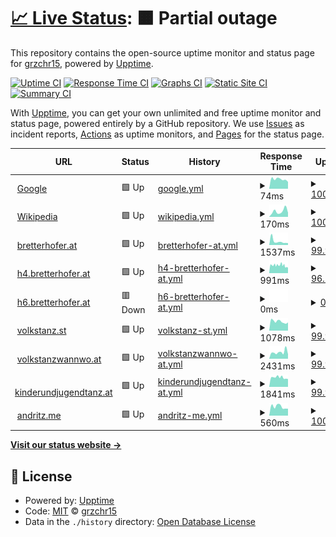 # [📈 Live Status](https://grzchr15.github.io/uptime): <!--live status--> **🟧 Partial outage**

This repository contains the open-source uptime monitor and status page for [grzchr15](https://bretterhofer.at), powered by [Upptime](https://github.com/upptime/upptime).

[![Uptime CI](https://github.com/koj-co/upptime/workflows/Uptime%20CI/badge.svg)](https://github.com/koj-co/upptime/actions?query=workflow%3A%22Uptime+CI%22)
[![Response Time CI](https://github.com/koj-co/upptime/workflows/Response%20Time%20CI/badge.svg)](https://github.com/koj-co/upptime/actions?query=workflow%3A%22Response+Time+CI%22)
[![Graphs CI](https://github.com/koj-co/upptime/workflows/Graphs%20CI/badge.svg)](https://github.com/koj-co/upptime/actions?query=workflow%3A%22Graphs+CI%22)
[![Static Site CI](https://github.com/koj-co/upptime/workflows/Static%20Site%20CI/badge.svg)](https://github.com/koj-co/upptime/actions?query=workflow%3A%22Static+Site+CI%22)
[![Summary CI](https://github.com/koj-co/upptime/workflows/Summary%20CI/badge.svg)](https://github.com/koj-co/upptime/actions?query=workflow%3A%22Summary+CI%22)

With [Upptime](https://upptime.js.org), you can get your own unlimited and free uptime monitor and status page, powered entirely by a GitHub repository. We use [Issues](https://github.com/grzchr15/uptime/issues) as incident reports, [Actions](https://github.com/grzchr15/uptime/actions) as uptime monitors, and [Pages](https://grzchr15.github.io/uptime) for the status page.

<!--start: status pages-->
<!-- This summary is generated by Upptime (https://github.com/upptime/upptime) -->
<!-- Do not edit this manually, your changes will be overwritten -->
<!-- prettier-ignore -->
| URL | Status | History | Response Time | Uptime |
| --- | ------ | ------- | ------------- | ------ |
| <img alt="" src="https://icons.duckduckgo.com/ip3/www.google.com.ico" height="13"> [Google](https://www.google.com) | 🟩 Up | [google.yml](https://github.com/grzchr15/uptime/commits/HEAD/history/google.yml) | <details><summary><img alt="Response time graph" src="./graphs/google/response-time-week.png" height="20"> 74ms</summary><br><a href="https://grzchr15.github.io/uptime/history/google"><img alt="Response time 99" src="https://img.shields.io/endpoint?url=https%3A%2F%2Fraw.githubusercontent.com%2Fgrzchr15%2Fuptime%2FHEAD%2Fapi%2Fgoogle%2Fresponse-time.json"></a><br><a href="https://grzchr15.github.io/uptime/history/google"><img alt="24-hour response time 54" src="https://img.shields.io/endpoint?url=https%3A%2F%2Fraw.githubusercontent.com%2Fgrzchr15%2Fuptime%2FHEAD%2Fapi%2Fgoogle%2Fresponse-time-day.json"></a><br><a href="https://grzchr15.github.io/uptime/history/google"><img alt="7-day response time 74" src="https://img.shields.io/endpoint?url=https%3A%2F%2Fraw.githubusercontent.com%2Fgrzchr15%2Fuptime%2FHEAD%2Fapi%2Fgoogle%2Fresponse-time-week.json"></a><br><a href="https://grzchr15.github.io/uptime/history/google"><img alt="30-day response time 89" src="https://img.shields.io/endpoint?url=https%3A%2F%2Fraw.githubusercontent.com%2Fgrzchr15%2Fuptime%2FHEAD%2Fapi%2Fgoogle%2Fresponse-time-month.json"></a><br><a href="https://grzchr15.github.io/uptime/history/google"><img alt="1-year response time 92" src="https://img.shields.io/endpoint?url=https%3A%2F%2Fraw.githubusercontent.com%2Fgrzchr15%2Fuptime%2FHEAD%2Fapi%2Fgoogle%2Fresponse-time-year.json"></a></details> | <details><summary><a href="https://grzchr15.github.io/uptime/history/google">100.00%</a></summary><a href="https://grzchr15.github.io/uptime/history/google"><img alt="All-time uptime 100.00%" src="https://img.shields.io/endpoint?url=https%3A%2F%2Fraw.githubusercontent.com%2Fgrzchr15%2Fuptime%2FHEAD%2Fapi%2Fgoogle%2Fuptime.json"></a><br><a href="https://grzchr15.github.io/uptime/history/google"><img alt="24-hour uptime 100.00%" src="https://img.shields.io/endpoint?url=https%3A%2F%2Fraw.githubusercontent.com%2Fgrzchr15%2Fuptime%2FHEAD%2Fapi%2Fgoogle%2Fuptime-day.json"></a><br><a href="https://grzchr15.github.io/uptime/history/google"><img alt="7-day uptime 100.00%" src="https://img.shields.io/endpoint?url=https%3A%2F%2Fraw.githubusercontent.com%2Fgrzchr15%2Fuptime%2FHEAD%2Fapi%2Fgoogle%2Fuptime-week.json"></a><br><a href="https://grzchr15.github.io/uptime/history/google"><img alt="30-day uptime 100.00%" src="https://img.shields.io/endpoint?url=https%3A%2F%2Fraw.githubusercontent.com%2Fgrzchr15%2Fuptime%2FHEAD%2Fapi%2Fgoogle%2Fuptime-month.json"></a><br><a href="https://grzchr15.github.io/uptime/history/google"><img alt="1-year uptime 100.00%" src="https://img.shields.io/endpoint?url=https%3A%2F%2Fraw.githubusercontent.com%2Fgrzchr15%2Fuptime%2FHEAD%2Fapi%2Fgoogle%2Fuptime-year.json"></a></details>
| <img alt="" src="https://icons.duckduckgo.com/ip3/en.wikipedia.org.ico" height="13"> [Wikipedia](https://en.wikipedia.org) | 🟩 Up | [wikipedia.yml](https://github.com/grzchr15/uptime/commits/HEAD/history/wikipedia.yml) | <details><summary><img alt="Response time graph" src="./graphs/wikipedia/response-time-week.png" height="20"> 170ms</summary><br><a href="https://grzchr15.github.io/uptime/history/wikipedia"><img alt="Response time 218" src="https://img.shields.io/endpoint?url=https%3A%2F%2Fraw.githubusercontent.com%2Fgrzchr15%2Fuptime%2FHEAD%2Fapi%2Fwikipedia%2Fresponse-time.json"></a><br><a href="https://grzchr15.github.io/uptime/history/wikipedia"><img alt="24-hour response time 127" src="https://img.shields.io/endpoint?url=https%3A%2F%2Fraw.githubusercontent.com%2Fgrzchr15%2Fuptime%2FHEAD%2Fapi%2Fwikipedia%2Fresponse-time-day.json"></a><br><a href="https://grzchr15.github.io/uptime/history/wikipedia"><img alt="7-day response time 170" src="https://img.shields.io/endpoint?url=https%3A%2F%2Fraw.githubusercontent.com%2Fgrzchr15%2Fuptime%2FHEAD%2Fapi%2Fwikipedia%2Fresponse-time-week.json"></a><br><a href="https://grzchr15.github.io/uptime/history/wikipedia"><img alt="30-day response time 166" src="https://img.shields.io/endpoint?url=https%3A%2F%2Fraw.githubusercontent.com%2Fgrzchr15%2Fuptime%2FHEAD%2Fapi%2Fwikipedia%2Fresponse-time-month.json"></a><br><a href="https://grzchr15.github.io/uptime/history/wikipedia"><img alt="1-year response time 212" src="https://img.shields.io/endpoint?url=https%3A%2F%2Fraw.githubusercontent.com%2Fgrzchr15%2Fuptime%2FHEAD%2Fapi%2Fwikipedia%2Fresponse-time-year.json"></a></details> | <details><summary><a href="https://grzchr15.github.io/uptime/history/wikipedia">100.00%</a></summary><a href="https://grzchr15.github.io/uptime/history/wikipedia"><img alt="All-time uptime 100.00%" src="https://img.shields.io/endpoint?url=https%3A%2F%2Fraw.githubusercontent.com%2Fgrzchr15%2Fuptime%2FHEAD%2Fapi%2Fwikipedia%2Fuptime.json"></a><br><a href="https://grzchr15.github.io/uptime/history/wikipedia"><img alt="24-hour uptime 100.00%" src="https://img.shields.io/endpoint?url=https%3A%2F%2Fraw.githubusercontent.com%2Fgrzchr15%2Fuptime%2FHEAD%2Fapi%2Fwikipedia%2Fuptime-day.json"></a><br><a href="https://grzchr15.github.io/uptime/history/wikipedia"><img alt="7-day uptime 100.00%" src="https://img.shields.io/endpoint?url=https%3A%2F%2Fraw.githubusercontent.com%2Fgrzchr15%2Fuptime%2FHEAD%2Fapi%2Fwikipedia%2Fuptime-week.json"></a><br><a href="https://grzchr15.github.io/uptime/history/wikipedia"><img alt="30-day uptime 100.00%" src="https://img.shields.io/endpoint?url=https%3A%2F%2Fraw.githubusercontent.com%2Fgrzchr15%2Fuptime%2FHEAD%2Fapi%2Fwikipedia%2Fuptime-month.json"></a><br><a href="https://grzchr15.github.io/uptime/history/wikipedia"><img alt="1-year uptime 100.00%" src="https://img.shields.io/endpoint?url=https%3A%2F%2Fraw.githubusercontent.com%2Fgrzchr15%2Fuptime%2FHEAD%2Fapi%2Fwikipedia%2Fuptime-year.json"></a></details>
| <img alt="" src="https://icons.duckduckgo.com/ip3/bretterhofer.at.ico" height="13"> [bretterhofer.at](https://bretterhofer.at) | 🟩 Up | [bretterhofer-at.yml](https://github.com/grzchr15/uptime/commits/HEAD/history/bretterhofer-at.yml) | <details><summary><img alt="Response time graph" src="./graphs/bretterhofer-at/response-time-week.png" height="20"> 1537ms</summary><br><a href="https://grzchr15.github.io/uptime/history/bretterhofer-at"><img alt="Response time 1599" src="https://img.shields.io/endpoint?url=https%3A%2F%2Fraw.githubusercontent.com%2Fgrzchr15%2Fuptime%2FHEAD%2Fapi%2Fbretterhofer-at%2Fresponse-time.json"></a><br><a href="https://grzchr15.github.io/uptime/history/bretterhofer-at"><img alt="24-hour response time 1678" src="https://img.shields.io/endpoint?url=https%3A%2F%2Fraw.githubusercontent.com%2Fgrzchr15%2Fuptime%2FHEAD%2Fapi%2Fbretterhofer-at%2Fresponse-time-day.json"></a><br><a href="https://grzchr15.github.io/uptime/history/bretterhofer-at"><img alt="7-day response time 1537" src="https://img.shields.io/endpoint?url=https%3A%2F%2Fraw.githubusercontent.com%2Fgrzchr15%2Fuptime%2FHEAD%2Fapi%2Fbretterhofer-at%2Fresponse-time-week.json"></a><br><a href="https://grzchr15.github.io/uptime/history/bretterhofer-at"><img alt="30-day response time 1774" src="https://img.shields.io/endpoint?url=https%3A%2F%2Fraw.githubusercontent.com%2Fgrzchr15%2Fuptime%2FHEAD%2Fapi%2Fbretterhofer-at%2Fresponse-time-month.json"></a><br><a href="https://grzchr15.github.io/uptime/history/bretterhofer-at"><img alt="1-year response time 1595" src="https://img.shields.io/endpoint?url=https%3A%2F%2Fraw.githubusercontent.com%2Fgrzchr15%2Fuptime%2FHEAD%2Fapi%2Fbretterhofer-at%2Fresponse-time-year.json"></a></details> | <details><summary><a href="https://grzchr15.github.io/uptime/history/bretterhofer-at">99.92%</a></summary><a href="https://grzchr15.github.io/uptime/history/bretterhofer-at"><img alt="All-time uptime 99.80%" src="https://img.shields.io/endpoint?url=https%3A%2F%2Fraw.githubusercontent.com%2Fgrzchr15%2Fuptime%2FHEAD%2Fapi%2Fbretterhofer-at%2Fuptime.json"></a><br><a href="https://grzchr15.github.io/uptime/history/bretterhofer-at"><img alt="24-hour uptime 99.42%" src="https://img.shields.io/endpoint?url=https%3A%2F%2Fraw.githubusercontent.com%2Fgrzchr15%2Fuptime%2FHEAD%2Fapi%2Fbretterhofer-at%2Fuptime-day.json"></a><br><a href="https://grzchr15.github.io/uptime/history/bretterhofer-at"><img alt="7-day uptime 99.92%" src="https://img.shields.io/endpoint?url=https%3A%2F%2Fraw.githubusercontent.com%2Fgrzchr15%2Fuptime%2FHEAD%2Fapi%2Fbretterhofer-at%2Fuptime-week.json"></a><br><a href="https://grzchr15.github.io/uptime/history/bretterhofer-at"><img alt="30-day uptime 99.74%" src="https://img.shields.io/endpoint?url=https%3A%2F%2Fraw.githubusercontent.com%2Fgrzchr15%2Fuptime%2FHEAD%2Fapi%2Fbretterhofer-at%2Fuptime-month.json"></a><br><a href="https://grzchr15.github.io/uptime/history/bretterhofer-at"><img alt="1-year uptime 99.80%" src="https://img.shields.io/endpoint?url=https%3A%2F%2Fraw.githubusercontent.com%2Fgrzchr15%2Fuptime%2FHEAD%2Fapi%2Fbretterhofer-at%2Fuptime-year.json"></a></details>
| <img alt="" src="https://icons.duckduckgo.com/ip3/h4.bretterhofer.at.ico" height="13"> [h4.bretterhofer.at](https://h4.bretterhofer.at/toggle.php) | 🟩 Up | [h4-bretterhofer-at.yml](https://github.com/grzchr15/uptime/commits/HEAD/history/h4-bretterhofer-at.yml) | <details><summary><img alt="Response time graph" src="./graphs/h4-bretterhofer-at/response-time-week.png" height="20"> 991ms</summary><br><a href="https://grzchr15.github.io/uptime/history/h4-bretterhofer-at"><img alt="Response time 693" src="https://img.shields.io/endpoint?url=https%3A%2F%2Fraw.githubusercontent.com%2Fgrzchr15%2Fuptime%2FHEAD%2Fapi%2Fh4-bretterhofer-at%2Fresponse-time.json"></a><br><a href="https://grzchr15.github.io/uptime/history/h4-bretterhofer-at"><img alt="24-hour response time 2543" src="https://img.shields.io/endpoint?url=https%3A%2F%2Fraw.githubusercontent.com%2Fgrzchr15%2Fuptime%2FHEAD%2Fapi%2Fh4-bretterhofer-at%2Fresponse-time-day.json"></a><br><a href="https://grzchr15.github.io/uptime/history/h4-bretterhofer-at"><img alt="7-day response time 991" src="https://img.shields.io/endpoint?url=https%3A%2F%2Fraw.githubusercontent.com%2Fgrzchr15%2Fuptime%2FHEAD%2Fapi%2Fh4-bretterhofer-at%2Fresponse-time-week.json"></a><br><a href="https://grzchr15.github.io/uptime/history/h4-bretterhofer-at"><img alt="30-day response time 848" src="https://img.shields.io/endpoint?url=https%3A%2F%2Fraw.githubusercontent.com%2Fgrzchr15%2Fuptime%2FHEAD%2Fapi%2Fh4-bretterhofer-at%2Fresponse-time-month.json"></a><br><a href="https://grzchr15.github.io/uptime/history/h4-bretterhofer-at"><img alt="1-year response time 706" src="https://img.shields.io/endpoint?url=https%3A%2F%2Fraw.githubusercontent.com%2Fgrzchr15%2Fuptime%2FHEAD%2Fapi%2Fh4-bretterhofer-at%2Fresponse-time-year.json"></a></details> | <details><summary><a href="https://grzchr15.github.io/uptime/history/h4-bretterhofer-at">96.15%</a></summary><a href="https://grzchr15.github.io/uptime/history/h4-bretterhofer-at"><img alt="All-time uptime 99.30%" src="https://img.shields.io/endpoint?url=https%3A%2F%2Fraw.githubusercontent.com%2Fgrzchr15%2Fuptime%2FHEAD%2Fapi%2Fh4-bretterhofer-at%2Fuptime.json"></a><br><a href="https://grzchr15.github.io/uptime/history/h4-bretterhofer-at"><img alt="24-hour uptime 95.86%" src="https://img.shields.io/endpoint?url=https%3A%2F%2Fraw.githubusercontent.com%2Fgrzchr15%2Fuptime%2FHEAD%2Fapi%2Fh4-bretterhofer-at%2Fuptime-day.json"></a><br><a href="https://grzchr15.github.io/uptime/history/h4-bretterhofer-at"><img alt="7-day uptime 96.15%" src="https://img.shields.io/endpoint?url=https%3A%2F%2Fraw.githubusercontent.com%2Fgrzchr15%2Fuptime%2FHEAD%2Fapi%2Fh4-bretterhofer-at%2Fuptime-week.json"></a><br><a href="https://grzchr15.github.io/uptime/history/h4-bretterhofer-at"><img alt="30-day uptime 95.31%" src="https://img.shields.io/endpoint?url=https%3A%2F%2Fraw.githubusercontent.com%2Fgrzchr15%2Fuptime%2FHEAD%2Fapi%2Fh4-bretterhofer-at%2Fuptime-month.json"></a><br><a href="https://grzchr15.github.io/uptime/history/h4-bretterhofer-at"><img alt="1-year uptime 98.60%" src="https://img.shields.io/endpoint?url=https%3A%2F%2Fraw.githubusercontent.com%2Fgrzchr15%2Fuptime%2FHEAD%2Fapi%2Fh4-bretterhofer-at%2Fuptime-year.json"></a></details>
| <img alt="" src="https://icons.duckduckgo.com/ip3/h6.bretterhofer.at.ico" height="13"> [h6.bretterhofer.at](https://h6.bretterhofer.at) | 🟥 Down | [h6-bretterhofer-at.yml](https://github.com/grzchr15/uptime/commits/HEAD/history/h6-bretterhofer-at.yml) | <details><summary><img alt="Response time graph" src="./graphs/h6-bretterhofer-at/response-time-week.png" height="20"> 0ms</summary><br><a href="https://grzchr15.github.io/uptime/history/h6-bretterhofer-at"><img alt="Response time 0" src="https://img.shields.io/endpoint?url=https%3A%2F%2Fraw.githubusercontent.com%2Fgrzchr15%2Fuptime%2FHEAD%2Fapi%2Fh6-bretterhofer-at%2Fresponse-time.json"></a><br><a href="https://grzchr15.github.io/uptime/history/h6-bretterhofer-at"><img alt="24-hour response time 0" src="https://img.shields.io/endpoint?url=https%3A%2F%2Fraw.githubusercontent.com%2Fgrzchr15%2Fuptime%2FHEAD%2Fapi%2Fh6-bretterhofer-at%2Fresponse-time-day.json"></a><br><a href="https://grzchr15.github.io/uptime/history/h6-bretterhofer-at"><img alt="7-day response time 0" src="https://img.shields.io/endpoint?url=https%3A%2F%2Fraw.githubusercontent.com%2Fgrzchr15%2Fuptime%2FHEAD%2Fapi%2Fh6-bretterhofer-at%2Fresponse-time-week.json"></a><br><a href="https://grzchr15.github.io/uptime/history/h6-bretterhofer-at"><img alt="30-day response time 0" src="https://img.shields.io/endpoint?url=https%3A%2F%2Fraw.githubusercontent.com%2Fgrzchr15%2Fuptime%2FHEAD%2Fapi%2Fh6-bretterhofer-at%2Fresponse-time-month.json"></a><br><a href="https://grzchr15.github.io/uptime/history/h6-bretterhofer-at"><img alt="1-year response time 0" src="https://img.shields.io/endpoint?url=https%3A%2F%2Fraw.githubusercontent.com%2Fgrzchr15%2Fuptime%2FHEAD%2Fapi%2Fh6-bretterhofer-at%2Fresponse-time-year.json"></a></details> | <details><summary><a href="https://grzchr15.github.io/uptime/history/h6-bretterhofer-at">0.00%</a></summary><a href="https://grzchr15.github.io/uptime/history/h6-bretterhofer-at"><img alt="All-time uptime 0.00%" src="https://img.shields.io/endpoint?url=https%3A%2F%2Fraw.githubusercontent.com%2Fgrzchr15%2Fuptime%2FHEAD%2Fapi%2Fh6-bretterhofer-at%2Fuptime.json"></a><br><a href="https://grzchr15.github.io/uptime/history/h6-bretterhofer-at"><img alt="24-hour uptime 0.00%" src="https://img.shields.io/endpoint?url=https%3A%2F%2Fraw.githubusercontent.com%2Fgrzchr15%2Fuptime%2FHEAD%2Fapi%2Fh6-bretterhofer-at%2Fuptime-day.json"></a><br><a href="https://grzchr15.github.io/uptime/history/h6-bretterhofer-at"><img alt="7-day uptime 0.00%" src="https://img.shields.io/endpoint?url=https%3A%2F%2Fraw.githubusercontent.com%2Fgrzchr15%2Fuptime%2FHEAD%2Fapi%2Fh6-bretterhofer-at%2Fuptime-week.json"></a><br><a href="https://grzchr15.github.io/uptime/history/h6-bretterhofer-at"><img alt="30-day uptime 1.38%" src="https://img.shields.io/endpoint?url=https%3A%2F%2Fraw.githubusercontent.com%2Fgrzchr15%2Fuptime%2FHEAD%2Fapi%2Fh6-bretterhofer-at%2Fuptime-month.json"></a><br><a href="https://grzchr15.github.io/uptime/history/h6-bretterhofer-at"><img alt="1-year uptime 0.00%" src="https://img.shields.io/endpoint?url=https%3A%2F%2Fraw.githubusercontent.com%2Fgrzchr15%2Fuptime%2FHEAD%2Fapi%2Fh6-bretterhofer-at%2Fuptime-year.json"></a></details>
| <img alt="" src="https://icons.duckduckgo.com/ip3/volkstanz.st.ico" height="13"> [volkstanz.st](https://volkstanz.st) | 🟩 Up | [volkstanz-st.yml](https://github.com/grzchr15/uptime/commits/HEAD/history/volkstanz-st.yml) | <details><summary><img alt="Response time graph" src="./graphs/volkstanz-st/response-time-week.png" height="20"> 1078ms</summary><br><a href="https://grzchr15.github.io/uptime/history/volkstanz-st"><img alt="Response time 1507" src="https://img.shields.io/endpoint?url=https%3A%2F%2Fraw.githubusercontent.com%2Fgrzchr15%2Fuptime%2FHEAD%2Fapi%2Fvolkstanz-st%2Fresponse-time.json"></a><br><a href="https://grzchr15.github.io/uptime/history/volkstanz-st"><img alt="24-hour response time 1037" src="https://img.shields.io/endpoint?url=https%3A%2F%2Fraw.githubusercontent.com%2Fgrzchr15%2Fuptime%2FHEAD%2Fapi%2Fvolkstanz-st%2Fresponse-time-day.json"></a><br><a href="https://grzchr15.github.io/uptime/history/volkstanz-st"><img alt="7-day response time 1078" src="https://img.shields.io/endpoint?url=https%3A%2F%2Fraw.githubusercontent.com%2Fgrzchr15%2Fuptime%2FHEAD%2Fapi%2Fvolkstanz-st%2Fresponse-time-week.json"></a><br><a href="https://grzchr15.github.io/uptime/history/volkstanz-st"><img alt="30-day response time 1362" src="https://img.shields.io/endpoint?url=https%3A%2F%2Fraw.githubusercontent.com%2Fgrzchr15%2Fuptime%2FHEAD%2Fapi%2Fvolkstanz-st%2Fresponse-time-month.json"></a><br><a href="https://grzchr15.github.io/uptime/history/volkstanz-st"><img alt="1-year response time 1512" src="https://img.shields.io/endpoint?url=https%3A%2F%2Fraw.githubusercontent.com%2Fgrzchr15%2Fuptime%2FHEAD%2Fapi%2Fvolkstanz-st%2Fresponse-time-year.json"></a></details> | <details><summary><a href="https://grzchr15.github.io/uptime/history/volkstanz-st">99.92%</a></summary><a href="https://grzchr15.github.io/uptime/history/volkstanz-st"><img alt="All-time uptime 99.80%" src="https://img.shields.io/endpoint?url=https%3A%2F%2Fraw.githubusercontent.com%2Fgrzchr15%2Fuptime%2FHEAD%2Fapi%2Fvolkstanz-st%2Fuptime.json"></a><br><a href="https://grzchr15.github.io/uptime/history/volkstanz-st"><img alt="24-hour uptime 99.45%" src="https://img.shields.io/endpoint?url=https%3A%2F%2Fraw.githubusercontent.com%2Fgrzchr15%2Fuptime%2FHEAD%2Fapi%2Fvolkstanz-st%2Fuptime-day.json"></a><br><a href="https://grzchr15.github.io/uptime/history/volkstanz-st"><img alt="7-day uptime 99.92%" src="https://img.shields.io/endpoint?url=https%3A%2F%2Fraw.githubusercontent.com%2Fgrzchr15%2Fuptime%2FHEAD%2Fapi%2Fvolkstanz-st%2Fuptime-week.json"></a><br><a href="https://grzchr15.github.io/uptime/history/volkstanz-st"><img alt="30-day uptime 99.83%" src="https://img.shields.io/endpoint?url=https%3A%2F%2Fraw.githubusercontent.com%2Fgrzchr15%2Fuptime%2FHEAD%2Fapi%2Fvolkstanz-st%2Fuptime-month.json"></a><br><a href="https://grzchr15.github.io/uptime/history/volkstanz-st"><img alt="1-year uptime 99.83%" src="https://img.shields.io/endpoint?url=https%3A%2F%2Fraw.githubusercontent.com%2Fgrzchr15%2Fuptime%2FHEAD%2Fapi%2Fvolkstanz-st%2Fuptime-year.json"></a></details>
| <img alt="" src="https://icons.duckduckgo.com/ip3/volkstanzwannwo.at.ico" height="13"> [volkstanzwannwo.at](https://volkstanzwannwo.at) | 🟩 Up | [volkstanzwannwo-at.yml](https://github.com/grzchr15/uptime/commits/HEAD/history/volkstanzwannwo-at.yml) | <details><summary><img alt="Response time graph" src="./graphs/volkstanzwannwo-at/response-time-week.png" height="20"> 2431ms</summary><br><a href="https://grzchr15.github.io/uptime/history/volkstanzwannwo-at"><img alt="Response time 1902" src="https://img.shields.io/endpoint?url=https%3A%2F%2Fraw.githubusercontent.com%2Fgrzchr15%2Fuptime%2FHEAD%2Fapi%2Fvolkstanzwannwo-at%2Fresponse-time.json"></a><br><a href="https://grzchr15.github.io/uptime/history/volkstanzwannwo-at"><img alt="24-hour response time 2455" src="https://img.shields.io/endpoint?url=https%3A%2F%2Fraw.githubusercontent.com%2Fgrzchr15%2Fuptime%2FHEAD%2Fapi%2Fvolkstanzwannwo-at%2Fresponse-time-day.json"></a><br><a href="https://grzchr15.github.io/uptime/history/volkstanzwannwo-at"><img alt="7-day response time 2431" src="https://img.shields.io/endpoint?url=https%3A%2F%2Fraw.githubusercontent.com%2Fgrzchr15%2Fuptime%2FHEAD%2Fapi%2Fvolkstanzwannwo-at%2Fresponse-time-week.json"></a><br><a href="https://grzchr15.github.io/uptime/history/volkstanzwannwo-at"><img alt="30-day response time 2540" src="https://img.shields.io/endpoint?url=https%3A%2F%2Fraw.githubusercontent.com%2Fgrzchr15%2Fuptime%2FHEAD%2Fapi%2Fvolkstanzwannwo-at%2Fresponse-time-month.json"></a><br><a href="https://grzchr15.github.io/uptime/history/volkstanzwannwo-at"><img alt="1-year response time 1930" src="https://img.shields.io/endpoint?url=https%3A%2F%2Fraw.githubusercontent.com%2Fgrzchr15%2Fuptime%2FHEAD%2Fapi%2Fvolkstanzwannwo-at%2Fresponse-time-year.json"></a></details> | <details><summary><a href="https://grzchr15.github.io/uptime/history/volkstanzwannwo-at">99.93%</a></summary><a href="https://grzchr15.github.io/uptime/history/volkstanzwannwo-at"><img alt="All-time uptime 99.80%" src="https://img.shields.io/endpoint?url=https%3A%2F%2Fraw.githubusercontent.com%2Fgrzchr15%2Fuptime%2FHEAD%2Fapi%2Fvolkstanzwannwo-at%2Fuptime.json"></a><br><a href="https://grzchr15.github.io/uptime/history/volkstanzwannwo-at"><img alt="24-hour uptime 99.49%" src="https://img.shields.io/endpoint?url=https%3A%2F%2Fraw.githubusercontent.com%2Fgrzchr15%2Fuptime%2FHEAD%2Fapi%2Fvolkstanzwannwo-at%2Fuptime-day.json"></a><br><a href="https://grzchr15.github.io/uptime/history/volkstanzwannwo-at"><img alt="7-day uptime 99.93%" src="https://img.shields.io/endpoint?url=https%3A%2F%2Fraw.githubusercontent.com%2Fgrzchr15%2Fuptime%2FHEAD%2Fapi%2Fvolkstanzwannwo-at%2Fuptime-week.json"></a><br><a href="https://grzchr15.github.io/uptime/history/volkstanzwannwo-at"><img alt="30-day uptime 99.74%" src="https://img.shields.io/endpoint?url=https%3A%2F%2Fraw.githubusercontent.com%2Fgrzchr15%2Fuptime%2FHEAD%2Fapi%2Fvolkstanzwannwo-at%2Fuptime-month.json"></a><br><a href="https://grzchr15.github.io/uptime/history/volkstanzwannwo-at"><img alt="1-year uptime 99.82%" src="https://img.shields.io/endpoint?url=https%3A%2F%2Fraw.githubusercontent.com%2Fgrzchr15%2Fuptime%2FHEAD%2Fapi%2Fvolkstanzwannwo-at%2Fuptime-year.json"></a></details>
| <img alt="" src="https://icons.duckduckgo.com/ip3/kinderundjugendtanz.at.ico" height="13"> [kinderundjugendtanz.at](https://kinderundjugendtanz.at) | 🟩 Up | [kinderundjugendtanz-at.yml](https://github.com/grzchr15/uptime/commits/HEAD/history/kinderundjugendtanz-at.yml) | <details><summary><img alt="Response time graph" src="./graphs/kinderundjugendtanz-at/response-time-week.png" height="20"> 1841ms</summary><br><a href="https://grzchr15.github.io/uptime/history/kinderundjugendtanz-at"><img alt="Response time 1899" src="https://img.shields.io/endpoint?url=https%3A%2F%2Fraw.githubusercontent.com%2Fgrzchr15%2Fuptime%2FHEAD%2Fapi%2Fkinderundjugendtanz-at%2Fresponse-time.json"></a><br><a href="https://grzchr15.github.io/uptime/history/kinderundjugendtanz-at"><img alt="24-hour response time 1804" src="https://img.shields.io/endpoint?url=https%3A%2F%2Fraw.githubusercontent.com%2Fgrzchr15%2Fuptime%2FHEAD%2Fapi%2Fkinderundjugendtanz-at%2Fresponse-time-day.json"></a><br><a href="https://grzchr15.github.io/uptime/history/kinderundjugendtanz-at"><img alt="7-day response time 1841" src="https://img.shields.io/endpoint?url=https%3A%2F%2Fraw.githubusercontent.com%2Fgrzchr15%2Fuptime%2FHEAD%2Fapi%2Fkinderundjugendtanz-at%2Fresponse-time-week.json"></a><br><a href="https://grzchr15.github.io/uptime/history/kinderundjugendtanz-at"><img alt="30-day response time 1998" src="https://img.shields.io/endpoint?url=https%3A%2F%2Fraw.githubusercontent.com%2Fgrzchr15%2Fuptime%2FHEAD%2Fapi%2Fkinderundjugendtanz-at%2Fresponse-time-month.json"></a><br><a href="https://grzchr15.github.io/uptime/history/kinderundjugendtanz-at"><img alt="1-year response time 1906" src="https://img.shields.io/endpoint?url=https%3A%2F%2Fraw.githubusercontent.com%2Fgrzchr15%2Fuptime%2FHEAD%2Fapi%2Fkinderundjugendtanz-at%2Fresponse-time-year.json"></a></details> | <details><summary><a href="https://grzchr15.github.io/uptime/history/kinderundjugendtanz-at">99.93%</a></summary><a href="https://grzchr15.github.io/uptime/history/kinderundjugendtanz-at"><img alt="All-time uptime 99.73%" src="https://img.shields.io/endpoint?url=https%3A%2F%2Fraw.githubusercontent.com%2Fgrzchr15%2Fuptime%2FHEAD%2Fapi%2Fkinderundjugendtanz-at%2Fuptime.json"></a><br><a href="https://grzchr15.github.io/uptime/history/kinderundjugendtanz-at"><img alt="24-hour uptime 99.52%" src="https://img.shields.io/endpoint?url=https%3A%2F%2Fraw.githubusercontent.com%2Fgrzchr15%2Fuptime%2FHEAD%2Fapi%2Fkinderundjugendtanz-at%2Fuptime-day.json"></a><br><a href="https://grzchr15.github.io/uptime/history/kinderundjugendtanz-at"><img alt="7-day uptime 99.93%" src="https://img.shields.io/endpoint?url=https%3A%2F%2Fraw.githubusercontent.com%2Fgrzchr15%2Fuptime%2FHEAD%2Fapi%2Fkinderundjugendtanz-at%2Fuptime-week.json"></a><br><a href="https://grzchr15.github.io/uptime/history/kinderundjugendtanz-at"><img alt="30-day uptime 99.83%" src="https://img.shields.io/endpoint?url=https%3A%2F%2Fraw.githubusercontent.com%2Fgrzchr15%2Fuptime%2FHEAD%2Fapi%2Fkinderundjugendtanz-at%2Fuptime-month.json"></a><br><a href="https://grzchr15.github.io/uptime/history/kinderundjugendtanz-at"><img alt="1-year uptime 99.69%" src="https://img.shields.io/endpoint?url=https%3A%2F%2Fraw.githubusercontent.com%2Fgrzchr15%2Fuptime%2FHEAD%2Fapi%2Fkinderundjugendtanz-at%2Fuptime-year.json"></a></details>
| <img alt="" src="https://icons.duckduckgo.com/ip3/andritz.me.ico" height="13"> [andritz.me](https://andritz.me) | 🟩 Up | [andritz-me.yml](https://github.com/grzchr15/uptime/commits/HEAD/history/andritz-me.yml) | <details><summary><img alt="Response time graph" src="./graphs/andritz-me/response-time-week.png" height="20"> 560ms</summary><br><a href="https://grzchr15.github.io/uptime/history/andritz-me"><img alt="Response time 563" src="https://img.shields.io/endpoint?url=https%3A%2F%2Fraw.githubusercontent.com%2Fgrzchr15%2Fuptime%2FHEAD%2Fapi%2Fandritz-me%2Fresponse-time.json"></a><br><a href="https://grzchr15.github.io/uptime/history/andritz-me"><img alt="24-hour response time 438" src="https://img.shields.io/endpoint?url=https%3A%2F%2Fraw.githubusercontent.com%2Fgrzchr15%2Fuptime%2FHEAD%2Fapi%2Fandritz-me%2Fresponse-time-day.json"></a><br><a href="https://grzchr15.github.io/uptime/history/andritz-me"><img alt="7-day response time 560" src="https://img.shields.io/endpoint?url=https%3A%2F%2Fraw.githubusercontent.com%2Fgrzchr15%2Fuptime%2FHEAD%2Fapi%2Fandritz-me%2Fresponse-time-week.json"></a><br><a href="https://grzchr15.github.io/uptime/history/andritz-me"><img alt="30-day response time 543" src="https://img.shields.io/endpoint?url=https%3A%2F%2Fraw.githubusercontent.com%2Fgrzchr15%2Fuptime%2FHEAD%2Fapi%2Fandritz-me%2Fresponse-time-month.json"></a><br><a href="https://grzchr15.github.io/uptime/history/andritz-me"><img alt="1-year response time 567" src="https://img.shields.io/endpoint?url=https%3A%2F%2Fraw.githubusercontent.com%2Fgrzchr15%2Fuptime%2FHEAD%2Fapi%2Fandritz-me%2Fresponse-time-year.json"></a></details> | <details><summary><a href="https://grzchr15.github.io/uptime/history/andritz-me">100.00%</a></summary><a href="https://grzchr15.github.io/uptime/history/andritz-me"><img alt="All-time uptime 98.98%" src="https://img.shields.io/endpoint?url=https%3A%2F%2Fraw.githubusercontent.com%2Fgrzchr15%2Fuptime%2FHEAD%2Fapi%2Fandritz-me%2Fuptime.json"></a><br><a href="https://grzchr15.github.io/uptime/history/andritz-me"><img alt="24-hour uptime 100.00%" src="https://img.shields.io/endpoint?url=https%3A%2F%2Fraw.githubusercontent.com%2Fgrzchr15%2Fuptime%2FHEAD%2Fapi%2Fandritz-me%2Fuptime-day.json"></a><br><a href="https://grzchr15.github.io/uptime/history/andritz-me"><img alt="7-day uptime 100.00%" src="https://img.shields.io/endpoint?url=https%3A%2F%2Fraw.githubusercontent.com%2Fgrzchr15%2Fuptime%2FHEAD%2Fapi%2Fandritz-me%2Fuptime-week.json"></a><br><a href="https://grzchr15.github.io/uptime/history/andritz-me"><img alt="30-day uptime 100.00%" src="https://img.shields.io/endpoint?url=https%3A%2F%2Fraw.githubusercontent.com%2Fgrzchr15%2Fuptime%2FHEAD%2Fapi%2Fandritz-me%2Fuptime-month.json"></a><br><a href="https://grzchr15.github.io/uptime/history/andritz-me"><img alt="1-year uptime 99.29%" src="https://img.shields.io/endpoint?url=https%3A%2F%2Fraw.githubusercontent.com%2Fgrzchr15%2Fuptime%2FHEAD%2Fapi%2Fandritz-me%2Fuptime-year.json"></a></details>

<!--end: status pages-->

[**Visit our status website →**](https://grzchr15.github.io/uptime)

## 📄 License

- Powered by: [Upptime](https://github.com/upptime/upptime)
- Code: [MIT](./LICENSE) © [grzchr15](https://bretterhofer.at)
- Data in the `./history` directory: [Open Database License](https://opendatacommons.org/licenses/odbl/1-0/)
